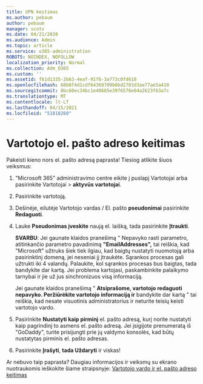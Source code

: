 ```yaml
---
title: UPN keitimas
ms.author: pebaum
author: pebaum
manager: scotv
ms.date: 04/21/2020
ms.audience: Admin
ms.topic: article
ms.service: o365-administration
ROBOTS: NOINDEX, NOFOLLOW
localization_priority: Normal
ms.collection: Adm_O365
ms.custom: ''
ms.assetid: f61d1335-2b63-4eaf-91f6-3a773c0fd610
ms.openlocfilehash: 60b8f4d1cdf64369709b8bd2703d3ae77ae5a410
ms.sourcegitcommit: 8bc60ec34bc1e40685e3976576e04a2623f63a7c
ms.translationtype: MT
ms.contentlocale: lt-LT
ms.lasthandoff: 04/15/2021
ms.locfileid: "51818260"
---
```

# <a name="change-a-users-email-address"></a>Vartotojo el. pašto adreso keitimas

Pakeisti kieno nors el. pašto adresą paprasta! Tiesiog atlikite šiuos veiksmus:
  
1. "Microsoft 365" administravimo centre eikite [į](https://go.microsoft.com/fwlink/p/?linkid=834822) puslapį Vartotojai arba pasirinkite Vartotojai  \> **aktyvūs vartotojai**.
    
2. Pasirinkite vartotoją.
    
3. Dešinėje, eilutėje Vartotojo vardas / El. pašto **pseudonimai** pasirinkite **Redaguoti**.
    
4. Lauke **Pseudonimas įveskite** naują el. laišką, tada pasirinkite **Įtraukti**.
    
    **SVARBU**: Jei gaunate klaidos pranešimą " Nepavyko rasti parametro, atitinkančio parametro pavadinimą **"EmailAddresses",** tai reiškia, kad "Microsoft" užtruks šiek tiek ilgiau, kad baigtų nustatyti nuomotoją arba pasirinktinį domeną, jei neseniai jį įtraukėte. Sąrankos procesas gali užtrukti iki 4 valandų. Palaukite, kol sąrankos procesas bus baigtas, tada bandykite dar kartą. Jei problema kartojasi, paskambinkite palaikymo tarnybai ir jie už jus sinchronizuos visą informaciją.
    
    Jei gaunate klaidos pranešimą " **Atsiprašome, vartotojo redaguoti nepavyko. Peržiūrėkite vartotojo informaciją ir** bandykite dar kartą " tai reiškia, kad nesate visuotinis administratorius ir neturite teisių keisti vartotojo vardo.
    
5. Pasirinkite **Nustatyti kaip pirminį** el. pašto adresą, kurį norite nustatyti kaip pagrindinį to asmens el. pašto adresą. Jei įsigijote prenumeratą iš "GoDaddy", turite prisijungti prie jų valdymo konsolės, kad būtų nustatytas pirminis el. pašto adresas. 
    
6. Pasirinkite **Įrašyti**, **tada Uždaryti** ir viskas!
    
Ar nebuvo taip paprasta? Daugiau informacijos ir veiksmų su ekrano nuotraukomis ieškokite šiame straipsnyje: [Vartotojo vardo ir el. pašto adreso keitimas](https://docs.microsoft.com/microsoft-365/admin/add-users/change-a-user-name-and-email-address)
  

